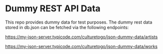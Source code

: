 # Dummy REST API Data

This repo provides dummy data for test purposes. The dummy rest data stored in db.json can be fetched via the following endpoints:

https://my-json-server.typicode.com/culturetogo/json-dummy-data/artists

https://my-json-server.typicode.com/culturetogo/json-dummy-data/works
